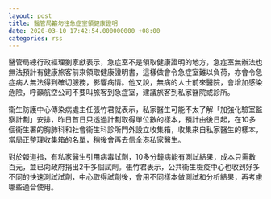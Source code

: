 ```yaml
---
layout: post
title: 醫管局籲勿往急症室領健康證明
date: 2020-03-10 17:42:54.000000000 +08:00
categories: rss
---
```


醫管局總行政經理劉家獻表示，急症室不是領取健康證明的地方，急症室無辦法也無法預計有健康旅客前來領取健康證明書，這樣做會令急症室難以負荷，亦會令急症病人無法得到確切服務，影響病情。他又說，無病的人士前來醫院，會增加感染危險，呼籲航空公司不要叫旅客到急症室，建議旅客到私家醫院或診所。

衞生防護中心傳染病處主任張竹君就表示，私家醫生可能不太了解「加強化驗室監察計劃」安排，昨日首日只透過計劃取得單位數的樣本，預計由後日起，在10多個衞生署的胸肺科和社會衞生科診所門外設立收集箱，收集來自私家醫生的樣本，當局正整理收集箱的名單，稍後會再去信全港私家醫生。

對於報道指，有私家醫生引用病毒試劑，10多分鐘病能有測試結果，成本只需數百元，並已向政府捐出2千多個試劑。張竹君表示，公共衞生檢疫中心也收到好多不同的快速測試試劑，中心取得試劑後，會用不同樣本做測試和分析結果，再考慮哪些適合使用。
